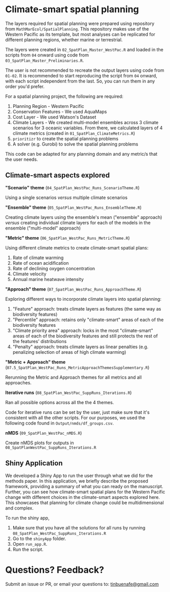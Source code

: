 # Climate-smart spatial planning

The layers required for spatial planning were prepared using repository from `MathMarEcol/SpatialPlanning`. This repository makes use of the Western Pacific as its template, but most analyses can be replicated for different planning regions, whether marine or terrestrial.

The layers were created in `02_SpatPlan_Master_WestPac.R` and loaded in the scripts from `04` onward using code from `03_SpatPlan_Master_Preliminaries.R`.

The user is not recommended to recreate the output layers using code from `01-02`. It is recommended to start reproducing the script from `04` onward, with each script independent from the last. So, you can run them in any order you'd prefer.

For a spatial planning project, the following are required:
1. Planning Region - Western Pacific
2. Conservation Features - We used AquaMaps
3. Cost Layer - We used Watson's Dataset
4. Climate Layers - We created multi-model ensembles across 3 climate scenarios for 3 oceanic variables. From there, we calculated layers of 4 climate metrics (created in `01_SpatPlan_ClimateMetrics.R`)
5. `prioritizr` to create the spatial planning problems
6. A solver (e.g. Gurobi) to solve the spatial planning problems

This code can be adapted for any planning domain and any metric/s that the user needs.

## Climate-smart aspects explored

__"Scenario" theme__ (`04_SpatPlan_WestPac_Runs_ScenarioTheme.R`)

Using a single scenarios _versus_ multiple climate scenarios


__"Ensemble" theme__ (`05_SpatPlan_WestPac_Runs_EnsembleTheme.R`)

Creating climate layers using the ensemble's mean ("ensemble" approach) _versus_ creating individual climate layers for each of the models in the ensemble ("multi-model" approach)


__"Metric" theme__ (`06_SpatPlan_WestPac_Runs_MetricTheme.R`)

Using different climate metrics to create climate-smart spatial plans:

1. Rate of climate warming
2. Rate of ocean acidification
3. Rate of declining oxygen concentration
4. Climate velocity
5. Annual marine heatwave intensity


__"Approach" theme__ (`07_SpatPlan_WestPac_Runs_ApproachTheme.R`)

Exploring different ways to incorporate climate layers into spatial planning:

1. "Feature" approach: treats climate layers as features (the same way as biodiversity features)
2. "Percentile" approach: retains only "climate-smart" areas of each of the biodiversity features
3. "Climate priority area" approach: locks in the most "climate-smart" areas of each of the biodiversity features and still protects the rest of the features' distributions
4. "Penalty" approach: treats climate layers as linear penalties (e.g. penalizing selection of areas of high climate warming)

__"Metric + Approach" theme__ (`07.5_SpatPlan_WestPac_Runs_MetricApproachThemesSupplementary.R`)

Rerunning the Metric and Approach themes for all metrics and all approaches.

__Iterative runs__ (`08_SpatPlan_WestPac_SuppRuns_Iterations.R`)

Ran all possible options across all the the 4 themes.

Code for iterative runs can be set by the user, just make sure that it's consistent with all the other scripts. For our purposes, we used the following code found in `Output/nmds/df_groups.csv`.

__nMDS__ (`09_SpatPlan_WestPac_nMDS.R`)

Create nMDS plots for outputs in `08_SpatPlanWestPac_SuppRuns_Iterations.R`


## Shiny Application

We developed a Shiny App to run the user through what we did for the methods paper. In this application, we briefly describe the proposed framework, providing a summary of what you can ready on the manuscript. Further, you can see how climate-smart spatial plans for the Western Pacific change with different choices in the climate-smart aspects explored here. This  showcases that planning for climate change could be multidimensional and complex.

To run the shiny app,

1. Make sure that you have all the solutions for all runs by running `08_SpatPlan_WestPac_SuppRuns_Iterations.R`
2. Go to the `shinyApp` folder.
3. Open `run_app.R`.
4. Run the script.


# Questions? Feedback?

Submit an issue or PR, or email your questions to: tinbuenafe@gmail.com